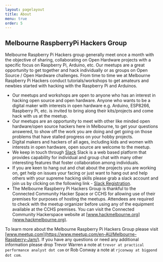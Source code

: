 ```yaml
---
layout: pagelayout
title: About
menu: true
order: 5
---
```


## Melbourne RaspberryPi Hackers Group

Melbourne Raspberry Pi Hackers group generally meet once a month with the objective of sharing, collaborating on Open Hardware projects with a specific focus on Raspberry Pi, Arduino, etc. Our meetups are a great opportunity to get together and hack individually or as groups on Open Source / Open Hardware challenges. From time to time we at Melbourne Raspberry Pi Hackers conduct tutorials/workshops to get amateurs and newbies started with hacking with the Raspberry Pi and Arduinos.  

* Our meetups and workshops are open to anyone who has an interest in hacking open source and open hardware. Anyone who wants to be a digital maker with interests in open hardware e.g. Arduino, ESP8266, Raspberry Pi, etc. is invited to bring along their kits/projects and come hack with us at the meetup. 
* Our meetups are an opportunity to meet with other like minded open hardware/open source hackers here in Melbourne, to get your questions answered, to show off the work you are doing and get going on those problems that have stalled progress on your hobby projects. 
* Digital makers and hackers of all ages, including kids and women with interests in open hardware, open source are welcome to the meetup. 
* We keep in touch through [Slack](https://melbrpi.slack.com) Slack is a web based platform that provides capability for individual and group chat with many other interesting features that foster collaboration among individuals.
* If you are keen to hang out and chat about the projects you are working on, get help on issues your facing or just want to hang out and help others with your supreme hacking skills please grab a slack account and join us by clicking on the following link - [Slack Registration](https://melbrpi.herokuapp.com). 
* The Melbourne Raspberry Pi Hackers Group is thankful to the Connected Community Hacker Space or CCHS for allowing use of their premises for purposes of hosting the meetups. Attendees are required to check with the meetup organizer before using any of the equipment available at the CCHS premises. You can visit the Connected Community Hackerspace website at [www.hackmelbourne.org](www.hackmelbourne.org).

To learn more about the Melbourne Raspberry Pi Hackers Group please visit [www.meetup.com](https://www.meetup.com/en-AU/Melbourne-Raspberry-Jam/). If you have any questions or need any additional information please drop Trevor Warren a note at `trevor at practical performance analyst dot com` or Rob Conway a note at `rjconway at bigpond dot com`.  


